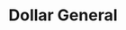 ---
title: "Dollar General"
url: /shreveport/dollar-general-north-market-street/
shop: variety store
---